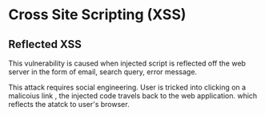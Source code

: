 # Cross Site Scripting (XSS)

## Reflected XSS

This vulnerability is caused when injected script is reflected off the web server in the form of email, search query, error message.

This attack requires social engineering.  User is tricked into clicking on a malicoius link , the injected code travels back to the web application.
which reflects the atatck to user's browser.

